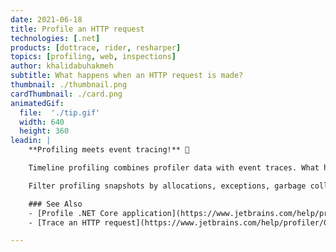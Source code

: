 ```yaml
---
date: 2021-06-18
title: Profile an HTTP request
technologies: [.net]
products: [dottrace, rider, resharper]
topics: [profiling, web, inspections]
author: khalidabuhakmeh
subtitle: What happens when an HTTP request is made?
thumbnail: ./thumbnail.png
cardThumbnail: ./card.png
animatedGif:
  file:  './tip.gif'
  width: 640
  height: 360
leadin: |
    **Profiling meets event tracing!** 🤝

    Timeline profiling combines profiler data with event traces. What happens when an HTTP request is made?

    Filter profiling snapshots by allocations, exceptions, garbage collection, and combine that information with what's going on in file operations, LINQ queries, SQL calls, and so much more.

    ### See Also
    - [Profile .NET Core application](https://www.jetbrains.com/help/profiler/Profile_.NET_Core_Application.html)
    - [Trace an HTTP request](https://www.jetbrains.com/help/profiler/Get_Started_with_Timeline_Profiling_(Basic).html#http)

---
```

